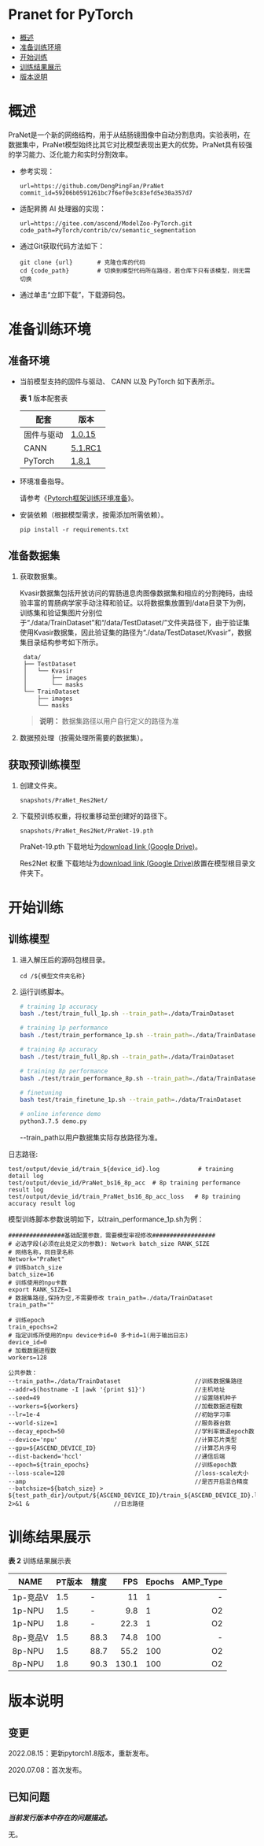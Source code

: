 # Pranet for PyTorch
-   [概述](#概述)
-   [准备训练环境](#准备训练环境)
-   [开始训练](#开始训练)
-   [训练结果展示](#训练结果展示)
-   [版本说明](#版本说明)

# 概述
PraNet是一个新的网络结构，用于从结肠镜图像中自动分割息肉。实验表明，在数据集中，PraNet模型始终比其它对比模型表现出更大的优势。PraNet具有较强的学习能力、泛化能力和实时分割效率。

- 参考实现：

  ```
  url=https://github.com/DengPingFan/PraNet
  commit_id=59206b0591261bc7f6ef0e3c83efd5e30a357d7
  ```

- 适配昇腾 AI 处理器的实现：

  ```
  url=https://gitee.com/ascend/ModelZoo-PyTorch.git
  code_path=PyTorch/contrib/cv/semantic_segmentation
  ```
  
- 通过Git获取代码方法如下：

  ```
  git clone {url}       # 克隆仓库的代码
  cd {code_path}        # 切换到模型代码所在路径，若仓库下只有该模型，则无需切换
  ```
  
- 通过单击“立即下载”，下载源码包。

# 准备训练环境

## 准备环境

- 当前模型支持的固件与驱动、 CANN 以及 PyTorch 如下表所示。

  **表 1**  版本配套表

  | 配套       | 版本                                                         |
  | ---------- | ------------------------------------------------------------ |
  | 固件与驱动 | [1.0.15](https://www.hiascend.com/hardware/firmware-drivers?tag=commercial) |
  | CANN       | [5.1.RC1](https://www.hiascend.com/software/cann/commercial?version=5.1.RC1) |
  | PyTorch    | [1.8.1](https://gitee.com/ascend/pytorch/tree/master/)

- 环境准备指导。

  请参考《[Pytorch框架训练环境准备](https://www.hiascend.com/document/detail/zh/ModelZoo/pytorchframework/ptes)》。
  
- 安装依赖（根据模型需求，按需添加所需依赖）。

  ```
  pip install -r requirements.txt
  ```


## 准备数据集

1. 获取数据集。

   Kvasir数据集包括开放访问的胃肠道息肉图像数据集和相应的分割掩码，由经验丰富的胃肠病学家手动注释和验证。以将数据集放置到/data目录下为例，训练集和验证集图片分别位于“./data/TrainDataset”和“/data/TestDataset/”文件夹路径下，由于验证集使用Kvasir数据集，因此验证集的路径为“./data/TestDataset/Kvasir”，数据集目录结构参考如下所示。

   ```
    data/
    ├── TestDataset
    │   └── Kvasir
    │       ├── images
    │       └── masks
    └── TrainDataset
        ├── images
        └── masks
   ```

   > **说明：** 
   >数据集路径以用户自行定义的路径为准

2. 数据预处理（按需处理所需要的数据集）。

## 获取预训练模型

1. 创建文件夹。
    ```
    snapshots/PraNet_Res2Net/
    ```
2. 下载预训练权重，将权重移动至创建好的路径下。
    ```
    snapshots/PraNet_Res2Net/PraNet-19.pth
    ```
    PraNet-19.pth 下载地址为[download link (Google Drive)](https://drive.google.com/file/d/1pUE99SUQHTLxS9rabLGe_XTDwfS6wXEw/view?usp=sharing)。

    Res2Net 权重 下载地址为[download link (Google Drive)](https://drive.google.com/file/d/1_1N-cx1UpRQo7Ybsjno1PAg4KE1T9e5J/view?usp=sharing)放置在模型根目录文件夹下。

# 开始训练

## 训练模型
1. 进入解压后的源码包根目录。

    ```
    cd /${模型文件夹名称} 
    ```

2. 运行训练脚本。

    ```bash
    # training 1p accuracy
    bash ./test/train_full_1p.sh --train_path=./data/TrainDataset

    # training 1p performance
    bash ./test/train_performance_1p.sh --train_path=./data/TrainDataset

    # training 8p accuracy
    bash ./test/train_full_8p.sh --train_path=./data/TrainDataset

    # training 8p performance
    bash ./test/train_performance_8p.sh --train_path=./data/TrainDataset

    # finetuning
    bash test/train_finetune_1p.sh --train_path=./data/TrainDataset

    # online inference demo 
    python3.7.5 demo.py
    ```
    --train_path以用户数据集实际存放路径为准。

日志路径:
    
    test/output/devie_id/train_${device_id}.log           # training detail log
    test/output/devie_id/PraNet_bs16_8p_acc  # 8p training performance result log
    test/output/devie_id/train_PraNet_bs16_8p_acc_loss   # 8p training accuracy result log

   模型训练脚本参数说明如下，以train_performance_1p.sh为例：

    
    ################基础配置参数，需要模型审视修改##################
    # 必选字段(必须在此处定义的参数): Network batch_size RANK_SIZE
    # 网络名称，同目录名称
    Network="PraNet"
    # 训练batch_size
    batch_size=16
    # 训练使用的npu卡数
    export RANK_SIZE=1
    # 数据集路径,保持为空,不需要修改 train_path=./data/TrainDataset
    train_path=""

    # 训练epoch
    train_epochs=2
    # 指定训练所使用的npu device卡id=0 多卡id=1(用于输出日志)
    device_id=0
    # 加载数据进程数
    workers=128

    公共参数：
    --train_path=./data/TrainDataset                     //训练数据集路径 
    --addr=$(hostname -I |awk '{print $1}')              //主机地址
    --seed=49                                            //设置随机种子
    --workers=${workers}                                 //加载数据进程数
    --lr=1e-4                                            //初始学习率
    --world-size=1                                       //服务器台数
    --decay_epoch=50                                     //学利率衰退epoch数
    --device='npu'                                       //计算芯片类型
    --gpu=${ASCEND_DEVICE_ID}                            //计算芯片序号
    --dist-backend='hccl'                                //通信后端
    --epoch=${train_epochs}                              //训练epoch数
    --loss-scale=128                                     //loss-scale大小
    --amp                                                //是否开启混合精度
    --batchsize=${batch_size} > ${test_path_dir}/output/${ASCEND_DEVICE_ID}/train_${ASCEND_DEVICE_ID}.log 2>&1 &                        //日志路径
    
   

# 训练结果展示

**表 2**  训练结果展示表

| NAME    | PT版本|精度 |  FPS | Epochs | AMP_Type |
| ------- |---- |----- | ---: | ------ | -------: |
| 1p-竞品V | 1.5|-     |  11 | 1      |        - |
| 1p-NPU  | 1.5|-     |  9.8 | 1      |       O2 |
| 1p-NPU  | 1.8|-     |  22.3 | 1      |       O2 |
| 8p-竞品V | 1.5|88.3 | 74.8 | 100    |        - |
| 8p-NPU  | 1.5|88.7 | 55.2 | 100    |       O2 |
| 8p-NPU  | 1.8|90.3 | 130.1 | 100    |       O2 |


# 版本说明

## 变更

2022.08.15：更新pytorch1.8版本，重新发布。

2020.07.08：首次发布。

## 已知问题

**_当前发行版本中存在的问题描述。_**

无。







